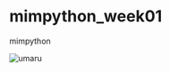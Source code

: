 # mimpython_week01
mimpython

![umaru](https://steamcommunity.com/sharedfiles/filedetails/?l=vietnamese&id=545817710)
